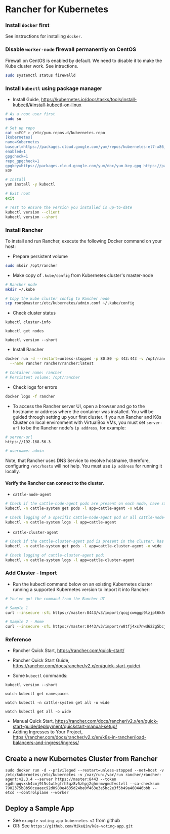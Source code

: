 # Rancher for Kubernetes

### Install `docker` first

See instructions for installing `docker`.

### Disable `worker-node` firewall permanently on CentOS

Firewall on CentOS is enabled by default. We need to disable it to make the Kube cluster work. See intructions.

```bash
sudo systemctl status firewalld
```

### Install `kubectl` using package manager

- Install Guide, https://kubernetes.io/docs/tasks/tools/install-kubectl/#install-kubectl-on-linux

```bash
# As a root user first
sudo su

# Set up repo
cat <<EOF > /etc/yum.repos.d/kubernetes.repo
[kubernetes]
name=Kubernetes
baseurl=https://packages.cloud.google.com/yum/repos/kubernetes-el7-x86_64
enabled=1
gpgcheck=1
repo_gpgcheck=1
gpgkey=https://packages.cloud.google.com/yum/doc/yum-key.gpg https://packages.cloud.google.com/yum/doc/rpm-package-key.gpg
EOF

# Install
yum install -y kubectl

# Exit root
exit

# Test to ensure the version you installed is up-to-date
kubectl version --client
kubectl version --short
```

### Install Rancher

To install and run Rancher, execute the following Docker command on your host:

- Prepare persistent volume

```bash
sudo mkdir /opt/rancher
```

- Make copy of `.kube/config` from Kubernetes cluster's master-node

```bash
# Rancher node
mkdir ~/.kube

# Copy the kube cluster config to Rancher node
scp root@master:/etc/kubernetes/admin.conf ~/.kube/config
```

- Check cluster status

```
kubectl cluster-info

kubectl get nodes

kubectl version --short
```

- Install Rancher

```bash
docker run -d --restart=unless-stopped -p 80:80 -p 443:443 -v /opt/rancher:/var/lib/rancher \
  --name rancher rancher/rancher:latest

# Container name: rancher
# Persistent volume: /opt/rancher
```

- Check logs for errors

```bash
docker logs -f rancher
```

- To access the Rancher server UI, open a browser and go to the hostname or address where the container was installed. You will be guided through setting up your first cluster.
  If you run Rancher and K8s Cluster on local environment with VirtualBox VMs, you must set `server-url` to be the Rancher node's `ip address`, for example:

```bash
# server-url
https://192.168.56.3

# username: admin
```

Note, that Rancher uses DNS Service to resolve hostname, therefore, configuring `/etc/hosts` will not help. You must use `ip address` for running it locally.

#### Verify the Rancher can connect to the cluster.

- `cattle-node-agent`

```bash
# Check if the cattle-node-agent pods are present on each node, have status Running and don’t have a high count of Restarts:
kubectl -n cattle-system get pods -l app=cattle-agent -o wide

# Check logging of a specific cattle-node-agent pod or all cattle-node-agent pods:
kubectl -n cattle-system logs -l app=cattle-agent
```

- `cattle-cluster-agent`

```bash
# Check if the cattle-cluster-agent pod is present in the cluster, has status Running and doesn’t have a high count of Restarts:
kubectl -n cattle-system get pods -l app=cattle-cluster-agent -o wide

# Check logging of cattle-cluster-agent pod:
kubectl -n cattle-system logs -l app=cattle-cluster-agent
```

### Add Cluster - Import

- Run the kubectl command below on an existing Kubernetes cluster running a supported Kubernetes version to import it into Rancher:

```bash
# You've got the command from the Rancher UI

# Sample 1
curl --insecure -sfL https://master:8443/v3/import/qcqjcwmggp9lzjpt6k8nw788gmhr9zqwhj2vcwqpdfz4gxq6t4p9fv.yaml | kubectl apply -f -

# Sample 2 - Home
curl --insecure -sfL https://master:8443/v3/import/w8tfj4xs7nwd622g5bcjvbtmhvc985q8c7glgkz6c69h9626t5bb64.yaml | kubectl apply -f -
```

### Reference

- Rancher Quick Start, https://rancher.com/quick-start/
- Rancher Quick Start Guide, https://rancher.com/docs/rancher/v2.x/en/quick-start-guide/

- Some `kubectl` commands:

```
kubectl version --short

watch kubectl get namespaces

watch kubectl -n cattle-system get all -o wide

watch kubectl get all -o wide
```

- Manual Quick Start, https://rancher.com/docs/rancher/v2.x/en/quick-start-guide/deployment/quickstart-manual-setup/
- Adding Ingresses to Your Project, https://rancher.com/docs/rancher/v2.x/en/k8s-in-rancher/load-balancers-and-ingress/ingress/

## Create a new Kubernetes Cluster from Rancher

```
sudo docker run -d --privileged --restart=unless-stopped --net=host -v /etc/kubernetes:/etc/kubernetes -v /var/run:/var/run rancher/rancher-agent:v2.3.4 --server https://master:8443 --token xgdhnpqvxsh4cmj9t5s4wtkgfrh5qz8v5zhpj2qhmrmvgmdfvctvll --ca-checksum 7902375b8b50ceaeec92d0980e4635d24be0f463e3e5bc2e3f5b49a460446bbb --etcd --controlplane --worker
```

## Deploy a Sample App

- See `example-voting-app-kubernetes-v2` from github
- OR: See `https://github.com/MikeQin/k8s-voting-app.git`
